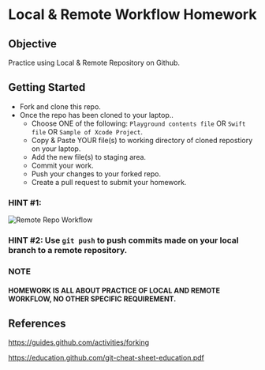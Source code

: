 Local & Remote Workflow Homework
========================


## Objective
Practice using Local & Remote Repository on Github. 

## Getting Started

* Fork and clone this repo.
* Once the repo has been cloned to your laptop..
  * Choose ONE of the following: `Playground contents file` OR `Swift file` OR `Sample of Xcode Project`.
  * Copy & Paste YOUR file(s) to working directory of cloned repostiory on your laptop.
  * Add the new file(s) to staging area.
  * Commit your work.
  * Push your changes to your forked repo.
  * Create a pull request to submit your homework.

### HINT #1:
![Remote Repo Workflow](./remote-repo-workflow.png?raw=true "Remote Repo Workflow")

### HINT #2: Use `git push` to push commits made on your local branch to a remote repository.

### NOTE
#### HOMEWORK IS ALL ABOUT PRACTICE OF LOCAL AND REMOTE WORKFLOW, NO OTHER SPECIFIC REQUIREMENT.

## References
https://guides.github.com/activities/forking

https://education.github.com/git-cheat-sheet-education.pdf
